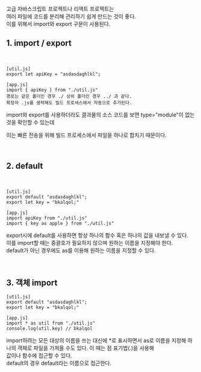 고급 자바스크립트 프로젝트나 리액트 프로젝트는<br>
여러 파일에 코드를 분리해 관리하기 쉽게 만드는 것이 좋다.<br>
이를 위해서 import와 export 구문이 사용된다.

## 1. import / export

<br>

    [util.js]
    export let apiKey = "asdasdaghlkl";

    [app.js]
    import { apiKey } from "./util.js"
    경로는 같은 폴더인 경우 ./ 상위 폴더인 경우 ../ 과 같다.
    확장자 .js를 생략해도 빌드 프로세스에서 자동으로 추가된다.

import와 export를 사용하더라도 결과물의 소스 코드를 보면 type="module"이 없는 것을 확인할 수 있는데

이는 빠른 전송을 위해 빌드 프로세스에서 파일을 하나로 합치기 때문이다.

<br>

## 2. default

<br>

    [util.js]
    export default "asdasdaghlkl";
    export let key = "bkalqol;"

    [app.js]
    import apiKey from "./util.js"
    import { key as apple } from "./util.js"

export시에 default를 사용하면 항상 하나의 함수 혹은 하나의 값을 내보낼 수 있다.<br>
이를 import할 때는 중괄호가 필요하지 않으며 원하는 이름을 지정해야 한다.<br>
default가 아닌 경우에도 as를 이용해 원하는 이름을 지정할 수 있다.

<br>

## 3. 객체 import

    [util.js]
    export default "asdasdaghlkl";
    export let key = "bkalqol;"

    [app.js]
    import * as util from "./util.js"
    console.log(util.key) // bkalqol

import하려는 모든 대상의 이름을 쓰는 대신에 \*로 표시하면서 as로 이름을 지정해
하나의 객체로 파일을 가져올 수도 있다. 이 때는 점 표기법(.)을 사용해<br>
값이나 함수에 접근할 수 있다.<br>
default의 경우 default라는 이름으로 접근한다.
